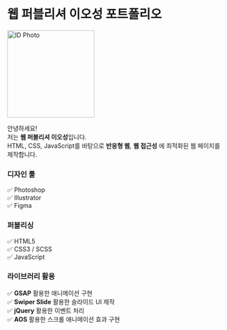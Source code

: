 # 웹 퍼블리셔 이오성 포트폴리오

<img src="https://github.com/user-attachments/assets/9ceb2541-cbae-4082-be50-44918069229a" alt="ID Photo" style="width: 200px;"/>

안녕하세요!  
저는 **웹 퍼블리셔 이오성**입니다.  
HTML, CSS, JavaScript를 바탕으로 **반응형 웹**, **웹 접근성** 에 최적화된 웹 페이지를 제작합니다.

### 디자인 툴
✅ Photoshop <br>
✅ Illustrator <br>
✅ Figma <br>

### 퍼블리싱
✅ HTML5 <br>
✅ CSS3 / SCSS <br>
✅ JavaScript <br>

### 라이브러리 활용
✅ **GSAP** 활용한 애니메이션 구현 <br>
✅ **Swiper Slide** 활용한 슬라이드 UI 제작 <br>
✅ **jQuery** 활용한 이벤트 처리 <br>
✅ **AOS** 활용한 스크롤 애니메이션 효과 구현
